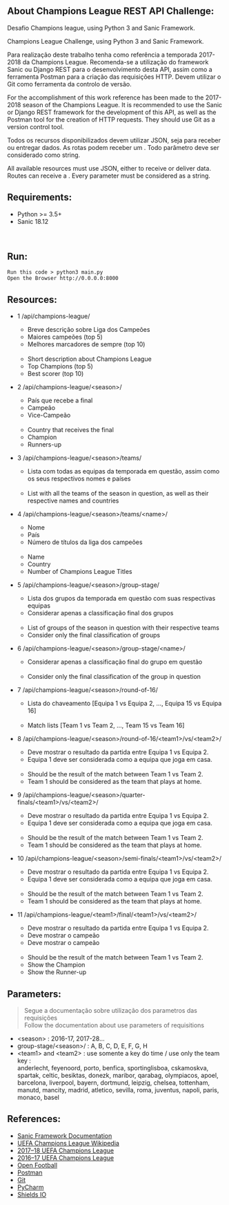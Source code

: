 


<p align="center">
  <a href="https://github.com/joaopaulolndev/">
    <img alt="" src="https://nssdata.s3.amazonaws.com/images/galleries/16702/uefa-champions-league-rebranding-2018-2021-7.jpg">
  </a>
</p>

## About Champions League REST API Challenge:

<p>Desafio Champions league, using Python 3 and Sanic Framework.</p>
<p>Champions League Challenge, using Python 3 and Sanic Framework.</p>

<p>Para realização deste trabalho tenha como referência a temporada 2017-2018 da Champions League. 
Recomenda-se a utilização do framework Sanic ou Django REST para o desenvolvimento desta API, assim como a ferramenta Postman para a criação das requisições HTTP. 
Devem utilizar o Git como ferramenta da controlo de versão.</p> 

<p>For the accomplishment of this work reference has been made to the 2017-2018 season of the Champions League.
It is recommended to use the Sanic or Django REST framework for the development of this API, as well as the Postman tool for the creation of HTTP requests.
They should use Git as a version control tool.</p>

<p>Todos os recursos disponibilizados devem utilizar JSON, seja para receber ou entregar dados. 
As rotas podem receber um <parâmetro>. 
Todo parâmetro deve ser considerado como string.</p>

<p> All available resources must use JSON, either to receive or deliver data.
Routes can receive a <parameter>.
Every parameter must be considered as a string.
</p>

## Requirements:
   * Python >= 3.5+
   * Sanic 18.12
    
<p align="center">
  <img alt="" src="https://img.shields.io/badge/python-3.5%20%7C%203.6%20%7C%203.7-blue.svg">
  <img src="https://img.shields.io/badge/size-465%20kB-green.svg" alt="">
  <img src="https://img.shields.io/badge/license-MIT-000.svg" alt="">
  <img src="https://img.shields.io/badge/platform-windows%20%7C%20macos%20%7C%20linux-lightgrey.svg" alt="">
  <img src="https://img.shields.io/badge/Sanic%20Framework-18.12-red.svg" alt="">
</p>

## Run:
    Run this code > python3 main.py 
    Open the Browser http://0.0.0.0:8000
       

## Resources:

* 1 /api/champions-league/
    + Breve descrição sobre Liga dos Campeões
    + Maiores campeões (top 5)
    + Melhores marcadores de sempre (top 10) 
    <br /><br />
    + Short description about Champions League
    + Top Champions (top 5)
    + Best scorer (top 10)
    
* 2 /api/champions-league/&lt;season&gt;/
    + País que recebe a final
    + Campeão
    + Vice-Campeão 
    <br /><br />
    + Country that receives the final
    + Champion
    + Runners-up
    
* 3 /api/champions-league/&lt;season&gt;/teams/
    + Lista com todas as equipas da temporada em questão, assim como os seus respectivos nomes e países
    <br /><br /> 
    + List with all the teams of the season in question, as well as their respective names and countries

* 4 /api/champions-league/&lt;season&gt;/teams/&lt;name&gt;/
    + Nome
    + País
    + Número de títulos da liga dos campeões
    <br/><br/>
    + Name
    + Country
    + Number of Champions League Titles
  
 * 5 /api/champions-league/&lt;season&gt;/group-stage/   
    + Lista dos grupos da temporada em questão com suas respectivas equipas
    + Considerar apenas a classificação final dos grupos
    <br/><br/>
    + List of groups of the season in question with their respective teams
    + Consider only the final classification of groups
    
* 6 /api/champions-league/&lt;season&gt;/group-stage/&lt;name&gt;/
    + Considerar apenas a classificação final do grupo em questão
    <br/><br/>
    + Consider only the final classification of the group in question
    
* 7 /api/champions-league/&lt;season&gt;/round-of-16/      
    + Lista do chaveamento [Equipa 1 vs Equipa 2, ..., Equipa 15 vs Equipa 16]
    <br/><br/>
    + Match lists [Team 1 vs Team 2, ..., Team 15 vs Team 16]  
    
* 8 /api/champions-league/&lt;season&gt;/round-of-16/&lt;team1&gt;/vs/&lt;team2&gt;/ 
    +  Deve mostrar o resultado da partida entre Equipa 1 vs Equipa 2.
    +  Equipa 1 deve ser considerada como a equipa que joga em casa.
    <br/></br>
    + Should be the result of the match between Team 1 vs Team 2.
    + Team 1 should be considered as the team that plays at home. 
     
* 9 /api/champions-league/&lt;season&gt;/quarter-finals/&lt;team1&gt;/vs/&lt;team2&gt;/  
    + Deve mostrar o resultado da partida entre Equipa 1 vs Equipa 2.
    + Equipa 1 deve ser considerada como a equipa que joga em casa.
    <br/><br/>
    + Should be the result of the match between Team 1 vs Team 2.
    + Team 1 should be considered as the team that plays at home.
    
* 10 /api/champions-league/&lt;season&gt;/semi-finals/&lt;team1&gt;/vs/&lt;team2&gt;/
    + Deve mostrar o resultado da partida entre Equipa 1 vs Equipa 2.
    + Equipa 1 deve ser considerada como a equipa que joga em casa.
    <br/><br/>
    + Should be the result of the match between Team 1 vs Team 2.
    + Team 1 should be considered as the team that plays at home.  

* 11 /api/champions-league/&lt;team1&gt;/final/&lt;team1&gt;/vs/&lt;team2&gt;/
    + Deve mostrar o resultado da partida entre Equipa 1 vs Equipa 2.
    + Deve mostrar o campeão
    + Deve mostrar o campeão
    <br/></br>
    + Should be the result of the match between Team 1 vs Team 2.
    + Show the Champion
    + Show the Runner-up
  
## Parameters:
   >Segue a documentação sobre utilização dos parametros das requisições
   <br/> Follow the documentation about use parameters of requisitions
   
   * &lt;season&gt; : 2016-17, 2017-28...
   * group-stage/&lt;season&gt;/ : A, B, C, D, E, F, G, H
   * &lt;team1&gt; and &lt;team2&gt; : use somente a key do time / use only the team key : <br/>
   anderlecht, feyenoord, porto, benfica, sportinglisboa, cskamoskva, spartak, celtic,
   besiktas, donezk, maribor, qarabag, olympiacos, apoel, barcelona, liverpool, bayern,
   dortmund, leipzig, chelsea, tottenham, manutd, mancity, madrid, atletico, sevilla,
   roma, juventus, napoli, paris, monaco, basel
    
## References:

   - [Sanic Framework Documentation](https://sanic.readthedocs.io/en/latest/index.html)
   - [UEFA Champions League Wikipedia](https://en.wikipedia.org/wiki/UEFA_Champions_League)
   - [2017–18 UEFA Champions League](https://en.wikipedia.org/wiki/2017%E2%80%9318_UEFA_Champions_League)
   - [2016–17 UEFA Champions League](https://en.wikipedia.org/wiki/2016%E2%80%9317_UEFA_Champions_League)
   - [Open Football](https://github.com/openfootball/football.json)
   - [Postman](https://www.getpostman.com/)
   - [Git](https://git-scm.com/)
   - [PyCharm](https://www.jetbrains.com/pycharm/)
   - [Shields IO](https://shields.io/#/)

